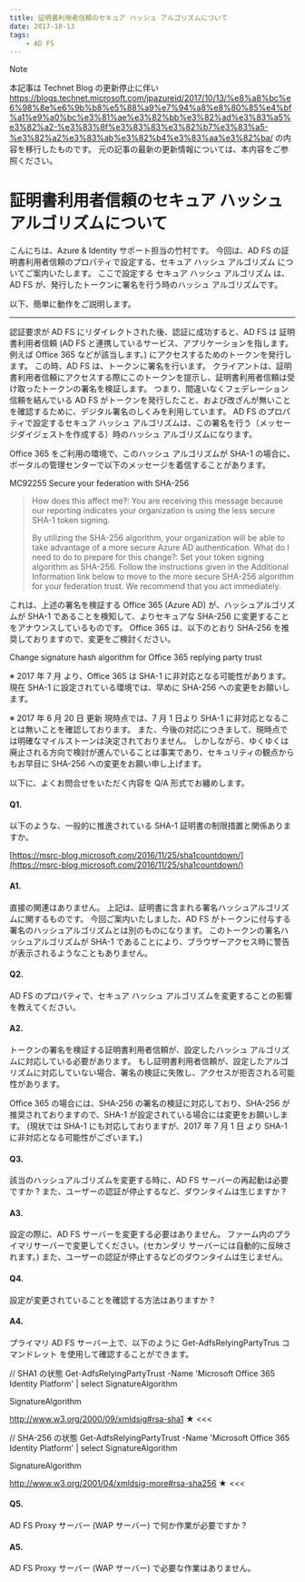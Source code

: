 ```yaml
---
title: 証明書利用者信頼のセキュア ハッシュ アルゴリズムについて
date: 2017-10-13
tags: 
    - AD FS
---
```


> [!NOTE]
> 本記事は Technet Blog の更新停止に伴い https://blogs.technet.microsoft.com/jpazureid/2017/10/13/%e8%a8%bc%e6%98%8e%e6%9b%b8%e5%88%a9%e7%94%a8%e8%80%85%e4%bf%a1%e9%a0%bc%e3%81%ae%e3%82%bb%e3%82%ad%e3%83%a5%e3%82%a2-%e3%83%8f%e3%83%83%e3%82%b7%e3%83%a5-%e3%82%a2%e3%83%ab%e3%82%b4%e3%83%aa%e3%82%ba/ の内容を移行したものです。
> 元の記事の最新の更新情報については、本内容をご参照ください。

# 証明書利用者信頼のセキュア ハッシュ アルゴリズムについて

こんにちは、Azure & Identity サポート担当の竹村です。
今回は、AD FS の証明書利用者信頼のプロパティで設定する、セキュア ハッシュ アルゴリズム についてご案内いたします。
ここで設定する セキュア ハッシュ アルゴリズム は、AD FS が、発行したトークンに署名を行う時のハッシュ アルゴリズムです。

以下、簡単に動作をご説明します。

---

認証要求が AD FS にリダイレクトされた後、認証に成功すると、AD FS は 証明書利用者信頼 (AD FS と連携しているサービス、アプリケーションを指します。例えば Office 365 などが該当します。) にアクセスするためのトークンを発行します。
この時、AD FS は、トークンに署名を行います。
クライアントは、証明書利用者信頼にアクセスする際にこのトークンを提示し、証明書利用者信頼は受け取ったトークンの署名を検証します。
つまり、間違いなくフェデレーション信頼を結んでいる AD FS がトークンを発行したこと、および改ざんが無いことを確認するために、デジタル署名のしくみを利用しています。
AD FS のプロパティで設定するセキュア ハッシュ アルゴリズムは、この署名を行う（メッセージダイジェストを作成する）時のハッシュ アルゴリズムになります。

Office 365 をご利用の環境で、このハッシュ アルゴリズムが SHA-1 の場合に、ポータルの管理センターで以下のメッセージを着信することがあります。

MC92255 Secure your federation with SHA-256

> How does this affect me?:
> You are receiving this message because our reporting indicates your organization is using the less secure SHA-1 token signing.
>
> By utilizing the SHA-256 algorithm, your organization will be able to take advantage of a more secure Azure AD authentication.
> What do I need to do to prepare for this change?: Set your token signing algorithm as SHA-256. Follow the instructions given in the Additional Information link below to move to the more secure SHA-256 algorithm for your federation trust.
> We recommend that you act immediately.

これは、上述の署名を検証する Office 365 (Azure AD) が、ハッシュアルゴリズムが SHA-1 であることを検知して、よりセキュアな SHA-256 に変更することをアナウンスしているものです。
Office 365 は、以下のとおり SHA-256 を推奨しておりますので、変更をご検討ください。

Change signature hash algorithm for Office 365 replying party trust

※ 2017 年 7 月 より、Office 365 は SHA-1 に非対応となる可能性があります。
現在 SHA-1 に設定されている環境では、早めに SHA-256 への変更をお願いします。

※ 2017 年 6 月 20 日 更新
現時点では、7 月 1 日より SHA-1 に非対応となることは無いことを確認しております。
また、今後の対応につきまして、現時点では明確なマイルストーンは決定されておりません。
しかしながら、ゆくゆくは廃止される方向で検討が進んでいることは事実であり、セキュリティの観点からもお早目に SHA-256 への変更をお願い申し上げます。

以下に、よくお問合せをいただく内容を Q/A 形式でお纏めします。

#### Q1.

以下のような、一般的に推進されている SHA-1 証明書の制限措置と関係ありますか。

[https://msrc-blog.microsoft.com/2016/11/25/sha1countdown/](https://msrc-blog.microsoft.com/2016/11/25/sha1countdown/)

#### A1.

直接の関連はありません。
上記は、証明書に含まれる署名ハッシュアルゴリズムに関するものです。
今回ご案内いたしました、AD FS がトークンに付与する署名のハッシュアルゴリズムとは別のものになります。
このトークンの署名ハッシュアルゴリズムが SHA-1 であることにより、ブラウザーアクセス時に警告が表示されるようなこともありません。

#### Q2.

AD FS のプロパティで、セキュア ハッシュ アルゴリズムを変更することの影響を教えてください。

#### A2.

トークンの署名を検証する証明書利用者信頼が、設定したハッシュ アルゴリズムに対応している必要があります。
もし証明書利用者信頼が、設定したアルゴリズムに対応していない場合、署名の検証に失敗し、アクセスが拒否される可能性があります。

Office 365 の場合には、SHA-256 の署名の検証に対応しており、SHA-256 が推奨されておりますので、SHA-1 が設定されている場合には変更をお願いします。
(現状では SHA-1 にも対応しておりますが、2017 年 7 月 1 日 より SHA-1 に非対応となる可能性がございます。)

#### Q3.

該当のハッシュアルゴリズムを変更する時に、AD FS サーバーの再起動は必要ですか ?
また、ユーザーの認証が停止するなど、ダウンタイムは生じますか ?

#### A3.

設定の際に、AD FS サーバーを変更する必要はありません。
ファーム内のプライマリサーバーで変更してください。(セカンダリ サーバーには自動的に反映されます。)
また、ユーザーの認証が停止するなどのダウンタイムは生じません。

#### Q4.

設定が変更されていることを確認する方法はありますか ?

#### A4.

プライマリ AD FS サーバー上で、以下のように Get-AdfsRelyingPartyTrus コマンドレット を使用して確認することができます。

// SHA1 の状態
Get-AdfsRelyingPartyTrust -Name 'Microsoft Office 365 Identity Platform' | select SignatureAlgorithm

SignatureAlgorithm

http://www.w3.org/2000/09/xmldsig#rsa-sha1 ★ <<<

// SHA-256 の状態
Get-AdfsRelyingPartyTrust -Name 'Microsoft Office 365 Identity Platform' | select SignatureAlgorithm

SignatureAlgorithm

http://www.w3.org/2001/04/xmldsig-more#rsa-sha256 ★ <<<

#### Q5.

AD FS Proxy サーバー (WAP サーバー) で何か作業が必要ですか ?

#### A5.

AD FS Proxy サーバー (WAP サーバー) で必要な作業はありません。
